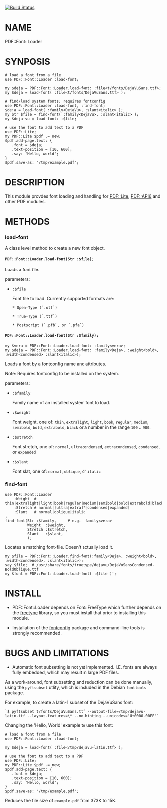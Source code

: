 [![Build Status](https://travis-ci.org/pdf-raku/PDF-Font-Loader-raku.svg?branch=master)](https://travis-ci.org/pdf-raku/PDF-Font-Loader-raku)

NAME
====

PDF::Font::Loader

SYNPOSIS
========

    # load a font from a file
    use PDF::Font::Loader :load-font;

    my $deja = PDF::Font::Loader.load-font: :file<t/fonts/DejaVuSans.ttf>;
    my $deja = load-font( :file<t/fonts/DejaVuSans.ttf> );

    # find/load system fonts; requires fontconfig
    use PDF::Font::Loader :load-font, :find-font;
    $deja = load-font( :family<DejaVu>, :slant<italic> );
    my Str $file = find-font( :family<DejaVu>, :slant<italic> );
    my $deja-vu = load-font: :$file;

    # use the font to add text to a PDF
    use PDF::Lite;
    my PDF::Lite $pdf .= new;
    $pdf.add-page.text: {
       .font = $deja;
       .text-position = [10, 600];
       .say: 'Hello, world';
    }
    $pdf.save-as: "/tmp/example.pdf";

DESCRIPTION
===========

This module provdes font loading and handling for [PDF::Lite](https://pdf-raku.github.io/PDF-Lite-raku), [PDF::API6](https://pdf-raku.github.io/PDF-API6) and other PDF modules.

METHODS
=======

### load-font

A class level method to create a new font object.

#### `PDF::Font::Loader.load-font(Str :$file);`

Loads a font file.

parameters:

  * `:$file`

    Font file to load. Currently supported formats are:

        * Open-Type (`.otf`)

        * True-Type (`.ttf`)

        * Postscript (`.pfb`, or `.pfa`)

#### `PDF::Font::Loader.load-font(Str :$family);`

    my $vera = PDF::Font::Loader.load-font: :family<vera>;
    my $deja = PDF::Font::Loader.load-font: :family<Deja>, :weight<bold>, :width<condensed> :slant<italic>);

Loads a font by a fontconfig name and attributes.

Note: Requires fontconfig to be installed on the system.

parameters:

  * `:$family`

    Family name of an installed system font to load.

  * `:$weight`

    Font weight, one of: `thin`, `extralight`, `light`, `book`, `regular`, `medium`, `semibold`, `bold`, `extrabold`, `black` or a number in the range `100` .. `900`.

  * `:$stretch`

    Font stretch, one of: `normal`, `ultracondensed`, `extracondensed`, `condensed`, or `expanded`

  * `:$slant`

    Font slat, one of: `normal`, `oblique`, or `italic`

### find-font

    use PDF::Font::Loader
        :Weight  # thin|extralight|light|book|regular|medium|semibold|bold|extrabold|black|100..900
        :Stretch # normal|[ultra|extra]?[condensed|expanded]
        :Slant   # normal|oblique|italic
    ;
    find-font(Str :$family,     # e.g. :family<vera>
              Weight  :$weight,
              Stretch :$stretch,
              Slant   :$slant,
              );

Locates a matching font-file. Doesn't actually load it.

    my $file = PDF::Font::Loader.find-font(:family<Deja>, :weight<bold>, :width<condensed>, :slant<italic>);
    say $file;  # /usr/share/fonts/truetype/dejavu/DejaVuSansCondensed-BoldOblique.ttf
    my $font = PDF::Font::Loader.load-font( :$file )';

INSTALL
=======

- PDF::Font::Loader depends on Font::FreeType which further depends on the [freetype](https://www.freetype.org/download.html) library, so you must install that prior to installing this module.

- Installation of the [fontconfig](https://www.freedesktop.org/wiki/Software/fontconfig/) package and command-line tools is strongly recommended.

BUGS AND LIMITATIONS
====================

  * Automatic font subsetting is not yet implemented. I.E. fonts are always fully embedded, which may result in large PDF files.

As a work-around, font subsetting and reduction can be done manually, using the `pyftsubset` utlity, which is included in the Debian `fonttools` package.

For example, to create a latin-1 subset of the DejaVuSans font:

    `$ pyftsubset t/fonts/DejaVuSans.ttf --output-file=/tmp/dejavu-latin.ttf --layout-features=\* --no-hinting --unicodes="U+0000-00FF"`

Changing the 'Hello, World' example to use this font:

    # load a font from a file
    use PDF::Font::Loader :load-font;

    my $deja = load-font( :file</tmp/dejavu-latin.ttf> );

    # use the font to add text to a PDF
    use PDF::Lite;
    my PDF::Lite $pdf .= new;
    $pdf.add-page.text: {
       .font = $deja;
       .text-position = [10, 600];
       .say: 'Hello, world';
    }
    $pdf.save-as: "/tmp/example.pdf";

Reduces the file size of `example.pdf` from 373K to 15K.

